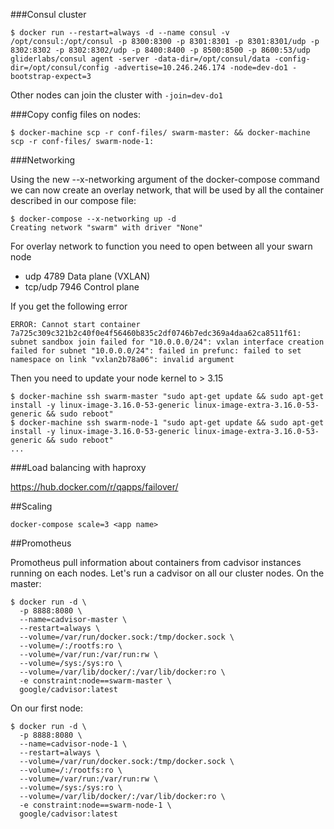 ###Consul cluster

    $ docker run --restart=always -d --name consul -v /opt/consul:/opt/consul -p 8300:8300 -p 8301:8301 -p 8301:8301/udp -p 8302:8302 -p 8302:8302/udp -p 8400:8400 -p 8500:8500 -p 8600:53/udp gliderlabs/consul agent -server -data-dir=/opt/consul/data -config-dir=/opt/consul/config -advertise=10.246.246.174 -node=dev-do1 -bootstrap-expect=3

Other nodes can join the cluster with `-join=dev-do1`

###Copy config files on nodes:

    $ docker-machine scp -r conf-files/ swarm-master: && docker-machine scp -r conf-files/ swarm-node-1:

###Networking

Using the new --x-networking argument of the docker-compose command we can now create an overlay network, that will be used by all the container described in our compose file:

    $ docker-compose --x-networking up -d
    Creating network "swarm" with driver "None"

For overlay network to function you need to open between all your swarn node

- udp 4789    Data plane (VXLAN)
- tcp/udp 7946    Control plane

If you get the following error

    ERROR: Cannot start container 7a725c309c321b2c40f0e4f56460b835c2df0746b7edc369a4daa62ca8511f61: subnet sandbox join failed for "10.0.0.0/24": vxlan interface creation failed for subnet "10.0.0.0/24": failed in prefunc: failed to set namespace on link "vxlan2b78a06": invalid argument

Then you need to update your node kernel to > 3.15

    $ docker-machine ssh swarm-master "sudo apt-get update && sudo apt-get install -y linux-image-3.16.0-53-generic linux-image-extra-3.16.0-53-generic && sudo reboot"
    $ docker-machine ssh swarm-node-1 "sudo apt-get update && sudo apt-get install -y linux-image-3.16.0-53-generic linux-image-extra-3.16.0-53-generic && sudo reboot"
    ...

###Load balancing with haproxy

https://hub.docker.com/r/qapps/failover/

##Scaling

    docker-compose scale=3 <app name>

##Promotheus

Promotheus pull information about containers from cadvisor instances running on each nodes.
Let's run a cadvisor on all our cluster nodes.
On the master:

    $ docker run -d \
      -p 8888:8080 \
      --name=cadvisor-master \
      --restart=always \
      --volume=/var/run/docker.sock:/tmp/docker.sock \
      --volume=/:/rootfs:ro \
      --volume=/var/run:/var/run:rw \
      --volume=/sys:/sys:ro \
      --volume=/var/lib/docker/:/var/lib/docker:ro \
      -e constraint:node==swarm-master \
      google/cadvisor:latest

On our first node:

    $ docker run -d \
      -p 8888:8080 \
      --name=cadvisor-node-1 \
      --restart=always \
      --volume=/var/run/docker.sock:/tmp/docker.sock \
      --volume=/:/rootfs:ro \
      --volume=/var/run:/var/run:rw \
      --volume=/sys:/sys:ro \
      --volume=/var/lib/docker/:/var/lib/docker:ro \
      -e constraint:node==swarm-node-1 \
      google/cadvisor:latest
